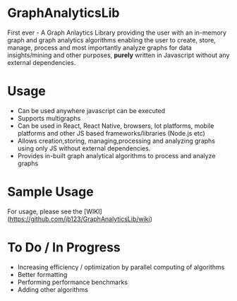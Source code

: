 # GraphAnalyticsLib
First ever - A Graph Anlaytics Library providing the user with an in-memory graph and graph analytics algorithms enabling the user to create, store, manage, process and most importantly analyze graphs for data insights/mining and other purposes, <b>purely</b> written in Javascript without any external dependencies.



# Usage
- Can be used anywhere javascript can be executed
- Supports multigraphs
- Can be used in React, React Native, browsers, Iot platforms, mobile platforms and other JS based frameworks/libraries (Node.js etc)
- Allows creation,storing, managing,processing and analyzing graphs using only JS without external dependencies.
- Provides in-built graph analytical algorithms to process and analyze graphs

# Sample Usage
For usage, please see the [WIKI] (https://github.com/jb123/GraphAnalyticsLib/wiki)

# To Do / In Progress
- Increasing efficiency / optimization by parallel computing of algorithms
- Better formatting
- Performing performance benchmarks
- Adding other algorithms